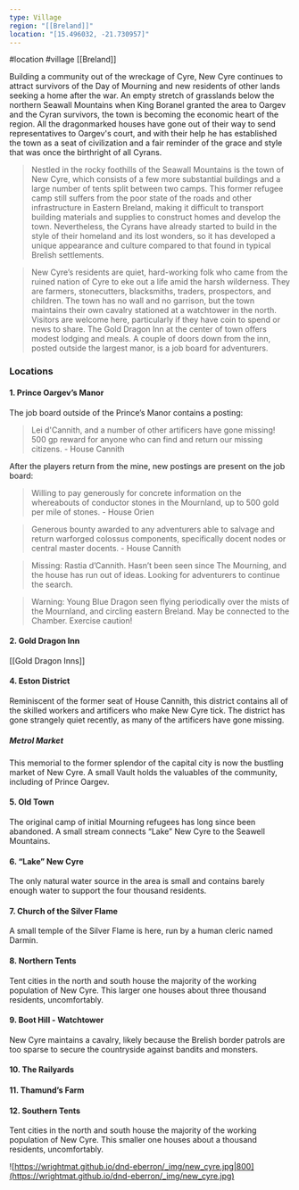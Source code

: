 ```yaml
---
type: Village
region: "[[Breland]]"
location: "[15.496032, -21.730957]"
---
```

 #location #village [[Breland]]

Building a community out of the wreckage of Cyre, New Cyre continues to attract survivors of the Day of Mourning and new residents of other lands seeking a home after the war. An empty stretch of grasslands below the northern Seawall Mountains when King Boranel granted the area to Oargev and the Cyran survivors, the town is becoming the economic heart of the region. All the dragonmarked houses have gone out of their way to send representatives to Oargev's court, and with their help he has established the town as a seat of civilization and a fair reminder of the grace and style that was once the birthright of all Cyrans.

> Nestled in the rocky foothills of the Seawall Mountains is the town of New Cyre, which consists of a few more substantial buildings and a large number of tents split between two camps. This former refugee camp still suffers from the poor state of the roads and other infrastructure in Eastern Breland, making it difficult to transport building materials and supplies to construct homes and develop the town. Nevertheless, the Cyrans have already started to build in the style of their homeland and its lost wonders, so it has developed a unique appearance and culture compared to that found in typical Brelish settlements.

> New Cyre’s residents are quiet, hard-working folk who came from the ruined nation of Cyre to eke out a life amid the harsh wilderness. They are farmers, stonecutters, blacksmiths, traders, prospectors, and children. The town has no wall and no garrison, but the town maintains their own cavalry stationed at a watchtower in the north. Visitors are welcome here, particularly if they have coin to spend or news to share. The Gold Dragon Inn at the center of town offers modest lodging and meals. A couple of doors down from the inn, posted outside the largest manor, is a job board for adventurers.

### Locations

#### 1. Prince Oargev’s Manor

The job board outside of the Prince’s Manor contains a posting:

> Lei d'Cannith, and a number of other artificers have gone missing! 500 gp reward for anyone who can find and return our missing citizens. - House Cannith

After the players return from the mine, new postings are present on the job board:

> Willing to pay generously for concrete information on the whereabouts of conductor stones in the Mournland, up to 500 gold per mile of stones. - House Orien

> Generous bounty awarded to any adventurers able to salvage and return warforged colossus components, specifically docent nodes or central master docents. - House Cannith

> Missing: Rastia d’Cannith. Hasn’t been seen since The Mourning, and the house has run out of ideas. Looking for adventurers to continue the search.

> Warning: Young Blue Dragon seen flying periodically over the mists of the Mournland, and circling eastern Breland. May be connected to the Chamber. Exercise caution!

#### 2. Gold Dragon Inn

[[Gold Dragon Inns]]

#### 4. Eston District

Reminiscent of the former seat of House Cannith, this district contains all of the skilled workers and artificers who make New Cyre tick. The district has gone strangely quiet recently, as many of the artificers have gone missing.

##### Metrol Market

This memorial to the former splendor of the capital city is now the bustling market of New Cyre. A small Vault holds the valuables of the community, including of Prince Oargev.

#### 5. Old Town

The original camp of initial Mourning refugees has long since been abandoned. A small stream connects “Lake” New Cyre to the Seawell Mountains.

#### 6. “Lake” New Cyre

The only natural water source in the area is small and contains barely enough water to support the four thousand residents.

#### 7. Church of the Silver Flame

A small temple of the Silver Flame is here, run by a human cleric named Darmin.

#### 8. Northern Tents

Tent cities in the north and south house the majority of the working population of New Cyre. This larger one houses about three thousand residents, uncomfortably.

#### 9. Boot Hill - Watchtower

New Cyre maintains a cavalry, likely because the Brelish border patrols are too sparse to secure the countryside against bandits and monsters.

#### 10. The Railyards

#### 11. Thamund’s Farm

#### 12. Southern Tents

Tent cities in the north and south house the majority of the working population of New Cyre. This smaller one houses about a thousand residents, uncomfortably.

![https://wrightmat.github.io/dnd-eberron/_img/new_cyre.jpg|800](https://wrightmat.github.io/dnd-eberron/_img/new_cyre.jpg)